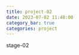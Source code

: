 ```yaml
---
title: project-02
date: 2023-07-02 11:48:00
category_bar: true
categories: project
---
```


stage-02
